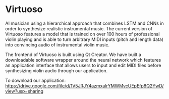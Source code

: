 # Virtuoso
AI musician using a hierarchical approach that combines LSTM and CNNs in order to synthesize realistic instrumental music. The current version of Virtuoso features a model that is trained on over 100 hours of professional violin playing and is able to turn arbitrary MIDI inputs (pitch and length data) into convincing audio of instrumental violin music.

The frontend of Virtuoso is built using Qt Creator. We have built a downloadable software wrapper around the neural network which features an application interface that allows users to input and edit MIDI files before synthesizing violin audio through our application.



To download our application: https://drive.google.com/file/d/1V5JRJY4azmxalrYMWMvcUEpEfp8Q2YwD/view?usp=sharing
